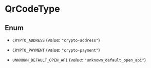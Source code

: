 

# QrCodeType

## Enum


* `CRYPTO_ADDRESS` (value: `"crypto-address"`)

* `CRYPTO_PAYMENT` (value: `"crypto-payment"`)

* `UNKNOWN_DEFAULT_OPEN_API` (value: `"unknown_default_open_api"`)



